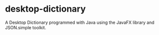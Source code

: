 # desktop-dictionary
A Desktop Dictionary programmed with Java using the JavaFX library and JSON.simple toolkit.
